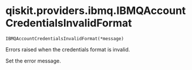# qiskit.providers.ibmq.IBMQAccountCredentialsInvalidFormat

<span id="undefined" />

`IBMQAccountCredentialsInvalidFormat(*message)`

Errors raised when the credentials format is invalid.

Set the error message.
